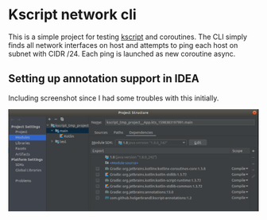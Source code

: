 # Kscript network cli
This is a simple project for testing [kscript](https://github.com/holgerbrandl/kscript) and coroutines. The CLI simply finds all network interfaces on host and attempts to ping each host on subnet with CIDR /24. Each ping is launched as new coroutine async.

## Setting up annotation support in IDEA
Including screenshot since I had some troubles with this initially.

![idea project setup](/screenshots/idea_project_structure_annotation_setup.png)
